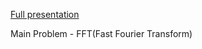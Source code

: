 [Full presentation](https://www.canva.com/design/DAE2p-DfrvM/H4HACpo5km_7vDnonvEV-A/view?utm_content=DAE2p-DfrvM&utm_campaign=designshare&utm_medium=link&utm_source=publishpresent)

Main Problem - FFT(Fast Fourier Transform)